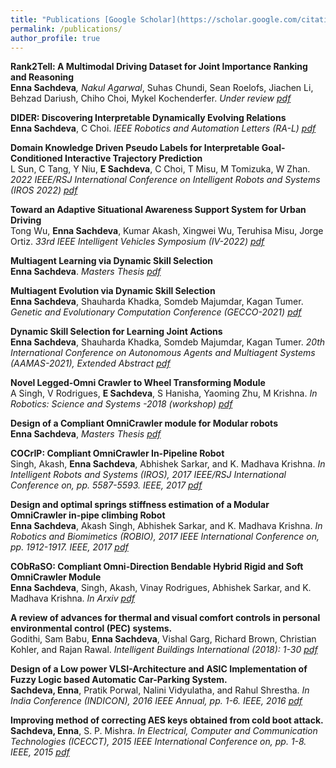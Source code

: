 ```yaml
---
title: "Publications [Google Scholar](https://scholar.google.com/citations?user=QIZZA0oAAAAJhl=enoi=ao)"
permalink: /publications/
author_profile: true
---
```

<b> Rank2Tell: A Multimodal Driving Dataset for Joint Importance Ranking and Reasoning </b> <br>
<b>Enna Sachdeva</b>*, Nakul Agarwal*, Suhas Chundi, Sean Roelofs, Jiachen Li, Behzad Dariush, Chiho Choi, Mykel Kochenderfer.
<i>Under review [pdf](https://arxiv.org/abs/2309.06597) </i>

<b> DIDER: Discovering Interpretable Dynamically Evolving Relations </b> <br>
<b>Enna Sachdeva</b>, C Choi.
<i>IEEE Robotics and Automation Letters (RA-L) [pdf](https://ieeexplore.ieee.org/document/9894686) </i>

<b> Domain Knowledge Driven Pseudo Labels for Interpretable Goal-Conditioned Interactive Trajectory Prediction </b> <br>
L Sun, C Tang, Y Niu, <b>E Sachdeva</b>, C Choi, T Misu, M Tomizuka, W Zhan.
<i>2022 IEEE/RSJ International Conference on Intelligent Robots and Systems (IROS 2022) [pdf](https://arxiv.org/pdf/2203.15112.pdf) </i>

<b> Toward an Adaptive Situational Awareness Support System for Urban Driving </b> <br>
Tong Wu, <b>Enna Sachdeva</b>, Kumar Akash, Xingwei Wu, Teruhisa Misu, Jorge Ortiz.
<i>33rd IEEE Intelligent Vehicles Symposium (IV-2022) [pdf](https://ieeexplore.ieee.org/abstract/document/9827205) </i>

<b> Multiagent Learning via Dynamic Skill Selection </b> <br>
<b>Enna Sachdeva</b>.
<i>Masters Thesis [pdf](https://ir.library.oregonstate.edu/downloads/gq67jz60h?locale=en) </i>

<b> Multiagent Evolution via Dynamic Skill Selection </b> <br>
<b>Enna Sachdeva</b>, Shauharda Khadka, Somdeb Majumdar, Kagan Tumer.
<i> Genetic and Evolutionary Computation Conference (GECCO-2021) [pdf](https://dl.acm.org/doi/10.1145/3449639.3459387)</i>

<b> Dynamic Skill Selection for Learning Joint Actions </b> <br>
<b>Enna Sachdeva</b>, Shauharda Khadka, Somdeb Majumdar, Kagan Tumer.
<i>20th International Conference on Autonomous Agents and Multiagent Systems (AAMAS-2021), Extended Abstract [pdf](http://www.ifaamas.org/Proceedings/aamas2021/pdfs/p1637.pdf) </i>


<b> Novel Legged-Omni Crawler to Wheel Transforming Module </b> <br>
A Singh, V Rodrigues, <b>E Sachdeva</b>, S Hanisha, Yaoming Zhu, M Krishna.
<i>In Robotics: Science and Systems -2018 (workshop) [pdf](https://arxiv.org/pdf/1806.00765.pdf) </i>


<b> Design of a Compliant OmniCrawler module for Modular robots </b> <br>
<b>Enna Sachdeva</b>,
<i>Masters Thesis [pdf](https://www.google.com/url?sa=t&rct=j&q=&esrc=s&source=web&cd=&cad=rja&uact=8&ved=2ahUKEwi_puvLqNLuAhUFrp4KHTg-BwAQFjAAegQIAxAC&url=http%3A%2F%2Fweb2py.iiit.ac.in%2Fresearch_centres%2Fpublications%2Fdownload%2Fmastersthesis.pdf.8500de55f6080e24.6d61696e2e706466.pdf&usg=AOvVaw124iKWYTP-f_KY_OKCL4V4) </i>

<b>COCrIP: Compliant OmniCrawler In-Pipeline Robot</b> <br>
Singh, Akash, <b>Enna Sachdeva</b>, Abhishek Sarkar, and K. Madhava Krishna. <i> In Intelligent Robots and Systems (IROS), 2017 IEEE/RSJ International Conference on, pp. 5587-5593. IEEE, 2017 [pdf](https://ieeexplore.ieee.org/document/8206446) </i>

<b>Design and optimal springs stiffness estimation of a Modular OmniCrawler in-pipe climbing Robot </b> <br> <b>Enna Sachdeva</b>, Akash Singh, Abhishek Sarkar, and K. Madhava Krishna. <i> In Robotics and Biomimetics (ROBIO), 2017 IEEE International Conference on, pp. 1912-1917. IEEE, 2017 [pdf](https://ieeexplore.ieee.org/document/8324698)</i>

<b>CObRaSO: Compliant Omni-Direction Bendable Hybrid Rigid and Soft OmniCrawler Module</b> <br> <b>Enna Sachdeva</b>, Singh, Akash, Vinay Rodrigues, Abhishek Sarkar, and K. Madhava Krishna.
<i>In Arxiv [pdf](https://arxiv.org/abs/1709.10452) </i>

<b>A review of advances for thermal and visual comfort controls in personal environmental control (PEC) systems. </b><br>
Godithi, Sam Babu, <b>Enna Sachdeva</b>, Vishal Garg, Richard Brown, Christian Kohler, and Rajan Rawal.
<i>Intelligent Buildings International (2018): 1-30 [pdf](https://www.tandfonline.com/doi/abs/10.1080/17508975.2018.1543179)</i>


<b>Design of a Low power VLSI-Architecture and ASIC Implementation of Fuzzy Logic based Automatic Car-Parking System. </b><br>
<b>Sachdeva, Enna</b>, Pratik Porwal, Nalini Vidyulatha, and Rahul Shrestha. <i>In India Conference (INDICON), 2016 IEEE Annual, pp. 1-6. IEEE, 2016 [pdf](https://ieeexplore.ieee.org/document/7839149)</i>

<b>Improving method of correcting AES keys obtained from cold boot attack. </b><br>
<b>Sachdeva, Enna</b>, S. P. Mishra. <i>In Electrical, Computer and Communication Technologies (ICECCT), 2015 IEEE International Conference on, pp. 1-8. IEEE, 2015 [pdf](https://ieeexplore.ieee.org/document/7226024)</i>




